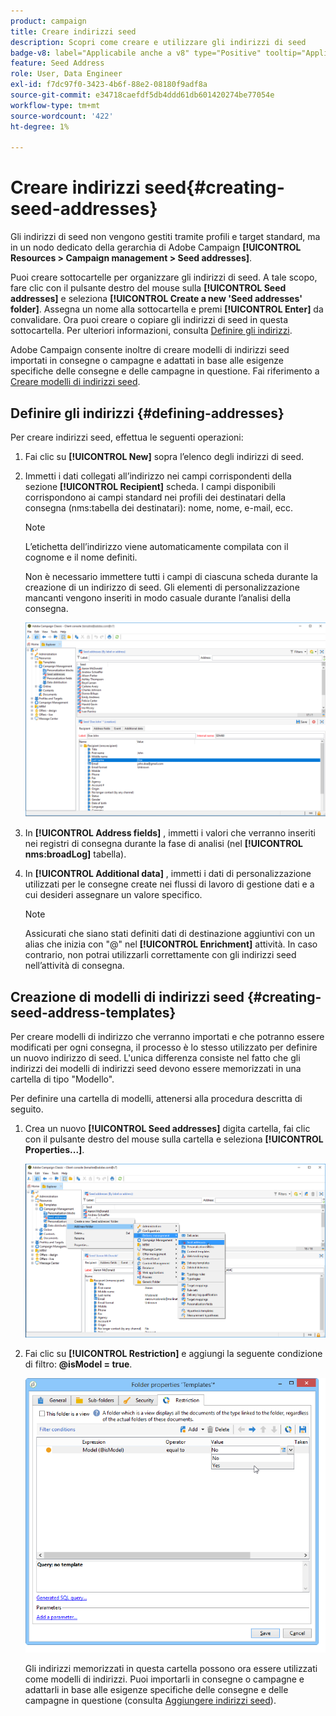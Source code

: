 ```yaml
---
product: campaign
title: Creare indirizzi seed
description: Scopri come creare e utilizzare gli indirizzi di seed
badge-v8: label="Applicabile anche a v8" type="Positive" tooltip="Applicabile anche a Campaign v8"
feature: Seed Address
role: User, Data Engineer
exl-id: f7dc97f0-3423-4b6f-88e2-08180f9adf8a
source-git-commit: e34718caefdf5db4ddd61db601420274be77054e
workflow-type: tm+mt
source-wordcount: '422'
ht-degree: 1%

---
```


# Creare indirizzi seed{#creating-seed-addresses}

Gli indirizzi di seed non vengono gestiti tramite profili e target standard, ma in un nodo dedicato della gerarchia di Adobe Campaign **[!UICONTROL Resources > Campaign management > Seed addresses]**.

Puoi creare sottocartelle per organizzare gli indirizzi di seed. A tale scopo, fare clic con il pulsante destro del mouse sulla **[!UICONTROL Seed addresses]** e seleziona **[!UICONTROL Create a new 'Seed addresses' folder]**. Assegna un nome alla sottocartella e premi **[!UICONTROL Enter]** da convalidare. Ora puoi creare o copiare gli indirizzi di seed in questa sottocartella. Per ulteriori informazioni, consulta [Definire gli indirizzi](#defining-addresses).

Adobe Campaign consente inoltre di creare modelli di indirizzi seed importati in consegne o campagne e adattati in base alle esigenze specifiche delle consegne e delle campagne in questione. Fai riferimento a [Creare modelli di indirizzi seed](#creating-seed-address-templates).

## Definire gli indirizzi {#defining-addresses}

Per creare indirizzi seed, effettua le seguenti operazioni:

1. Fai clic su **[!UICONTROL New]** sopra l’elenco degli indirizzi di seed.
1. Immetti i dati collegati all’indirizzo nei campi corrispondenti della sezione **[!UICONTROL Recipient]** scheda. I campi disponibili corrispondono ai campi standard nei profili dei destinatari della consegna (nms:tabella dei destinatari): nome, nome, e-mail, ecc.

   >[!NOTE]
   >
   >L’etichetta dell’indirizzo viene automaticamente compilata con il cognome e il nome definiti.
   >
   >Non è necessario immettere tutti i campi di ciascuna scheda durante la creazione di un indirizzo di seed. Gli elementi di personalizzazione mancanti vengono inseriti in modo casuale durante l’analisi della consegna.

   ![](assets/s_ncs_user_seedlist_new_address.png)

1. In **[!UICONTROL Address fields]** , immetti i valori che verranno inseriti nei registri di consegna durante la fase di analisi (nel **[!UICONTROL nms:broadLog]** tabella).

1. In **[!UICONTROL Additional data]** , immetti i dati di personalizzazione utilizzati per le consegne create nei flussi di lavoro di gestione dati e a cui desideri assegnare un valore specifico.

   >[!NOTE]
   >
   >Assicurati che siano stati definiti dati di destinazione aggiuntivi con un alias che inizia con &quot;@&quot; nel **[!UICONTROL Enrichment]** attività. In caso contrario, non potrai utilizzarli correttamente con gli indirizzi seed nell’attività di consegna.

## Creazione di modelli di indirizzi seed {#creating-seed-address-templates}

Per creare modelli di indirizzo che verranno importati e che potranno essere modificati per ogni consegna, il processo è lo stesso utilizzato per definire un nuovo indirizzo di seed. L&#39;unica differenza consiste nel fatto che gli indirizzi dei modelli di indirizzi seed devono essere memorizzati in una cartella di tipo &quot;Modello&quot;.

Per definire una cartella di modelli, attenersi alla procedura descritta di seguito.

1. Crea un nuovo **[!UICONTROL Seed addresses]** digita cartella, fai clic con il pulsante destro del mouse sulla cartella e seleziona **[!UICONTROL Properties...]**.

   ![](assets/s_ncs_user_seedlist_template_folder.png)

1. Fai clic su **[!UICONTROL Restriction]** e aggiungi la seguente condizione di filtro: **@isModel = true**.

   ![](assets/s_ncs_user_seedlist_folder_is_model.png)

   Gli indirizzi memorizzati in questa cartella possono ora essere utilizzati come modelli di indirizzi. Puoi importarli in consegne o campagne e adattarli in base alle esigenze specifiche delle consegne e delle campagne in questione (consulta [Aggiungere indirizzi seed](adding-seed-addresses.md)).
